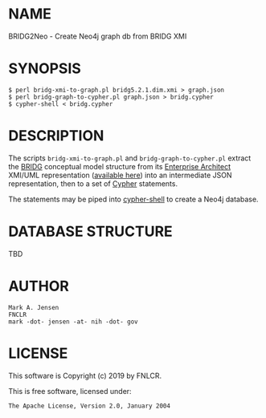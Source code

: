 # NAME

BRIDG2Neo - Create Neo4j graph db from BRIDG XMI

# SYNOPSIS

    $ perl bridg-xmi-to-graph.pl bridg5.2.1.dim.xmi > graph.json
    $ perl bridg-graph-to-cypher.pl graph.json > bridg.cypher
    $ cypher-shell < bridg.cypher

# DESCRIPTION

The scripts `bridg-xmi-to-graph.pl` and `bridg-graph-to-cypher.pl`
extract the [BRIDG](http://bridgmodel.nci.nih.gov/) conceptual model
structure from its [Enterprise
Architect](https://www.sparxsystems.com/products/ea/) XMI/UML
representation ([available
here](https://bridgmodel.nci.nih.gov/download-model/bridg-releases))
into an intermediate JSON representation, then to a set of
[Cypher](https://neo4j.com/docs/cypher-manual/current/) statements.

The statements may be piped into [cypher-shell](https://neo4j.com/docs/operations-manual/3.5/tools/cypher-shell/) to create a Neo4j database.

# DATABASE STRUCTURE

TBD

# AUTHOR

    Mark A. Jensen
    FNCLR
    mark -dot- jensen -at- nih -dot- gov

# LICENSE

This software is Copyright (c) 2019 by FNLCR.

This is free software, licensed under:

    The Apache License, Version 2.0, January 2004
